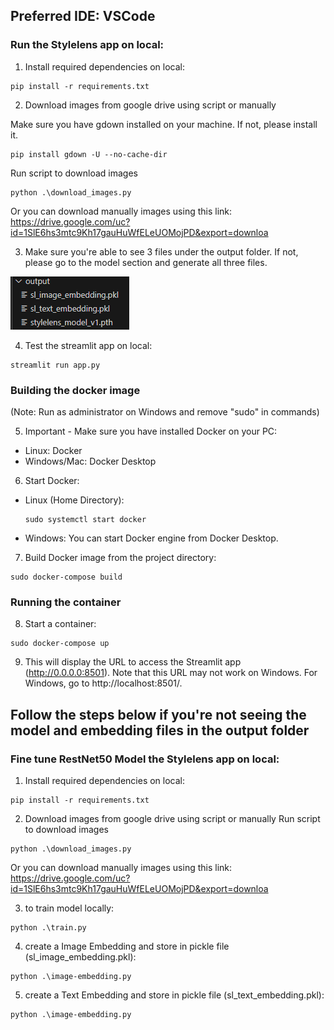 ## Preferred IDE: VSCode


### Run the Stylelens app on local:

1. Install required dependencies on local:

  ```commandline
  pip install -r requirements.txt
  ```

2. Download images from google drive using script or manually 

  Make sure you have gdown installed on your machine. If not, please install it.
  ```
  pip install gdown -U --no-cache-dir
  ``` 

  Run script to download images
  ```
  python .\download_images.py
  ``` 
  Or you can download manually images using this link: https://drive.google.com/uc?id=1SlE6hs3mtc9Kh17gauHuWfELeUOMojPD&export=downloa


3. Make sure you're able to see 3 files under the output folder. If not, please go to the model section and generate all three files.

  ![alt text](image-1.png)

4. Test the streamlit app on local:
  ```
  streamlit run app.py
  ```

### Building the docker image

(Note: Run as administrator on Windows and remove "sudo" in commands)

5. Important - Make sure you have installed Docker on your PC:
- Linux: Docker
- Windows/Mac: Docker Desktop

6. Start Docker:
- Linux (Home Directory):
  ```
  sudo systemctl start docker
  ```
- Windows: You can start Docker engine from Docker Desktop.

7. Build Docker image from the project directory:

```commandline
sudo docker-compose build 
```

### Running the container 

8. Start a container:
```commandline
sudo docker-compose up        
```

9. This will display the URL to access the Streamlit app (http://0.0.0.0:8501). Note that this URL may not work on Windows. For Windows, go to http://localhost:8501/.




## Follow the steps below if you're not seeing the model and embedding files in the output folder

### Fine tune RestNet50 Model the Stylelens app on local:
1. Install required dependencies on local:

```commandline
pip install -r requirements.txt
```

2. Download images from google drive using script or manually 
Run script to download images
```
python .\download_images.py
``` 
Or you can download manually images using this link: https://drive.google.com/uc?id=1SlE6hs3mtc9Kh17gauHuWfELeUOMojPD&export=downloa


3. to train model locally:
```
python .\train.py    
```

4. create a Image Embedding and store in pickle file (sl_image_embedding.pkl):
```
python .\image-embedding.py     
```

5. create a Text Embedding and store in pickle file (sl_text_embedding.pkl):
```
python .\image-embedding.py     
```